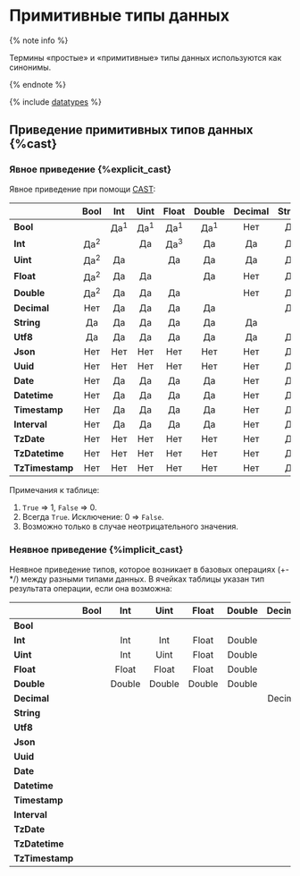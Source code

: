 # Примитивные типы данных

{% note info %}

Термины «простые» и «примитивные» типы данных используются как синонимы.

{% endnote %}

{% include [datatypes](../../../_includes/datatypes.md) %}

## Приведение примитивных типов данных {%cast}

### Явное приведение {%explicit_cast}

Явное приведение при помощи [CAST](../syntax/expressions.md#cast):

<table class="docutils">
	<thead>
		<tr>
			<th></th>
			<th align="center"><strong>Bool</strong></th>
			<th align="center"><strong>Int</strong></th>
			<th align="center"><strong>Uint</strong></th>
			<th align="center"><strong>Float</strong></th>
			<th align="center"><strong>Double</strong></th>
			<th align="center"><strong>Decimal</strong></th>
			<th align="center"><strong>String</strong></th>
			<th align="center"><strong>Utf8</strong></th>
			<th align="center"><strong>Json</strong></th>
			<th align="center"><strong>Yson</strong></th>
			<th align="center"><strong>Uuid</strong></th>
			<th align="center"><strong>Date</strong></th>
			<th align="center"><strong>Datetime</strong></th>
			<th align="center"><strong>Timestamp</strong></th>
			<th align="center"><strong>Interval</strong></th>
			<th align="center"><strong>TzDate</strong></th>
			<th align="center"><strong>TzDatetime</strong></th>
			<th align="center"><strong>TzTimestamp</strong></th>
		</tr>
	</thead>
	<tbody>
		<tr>
			<td><strong>Bool</strong></td>
			<td align="center" class="dis-cell"></td>
			<td align="center" class="yes-cell">Да<sup>1</sup></td>
			<td align="center" class="yes-cell">Да<sup>1</sup></td>
			<td align="center" class="yes-cell">Да<sup>1</sup></td>
			<td align="center" class="yes-cell">Да<sup>1</sup></td>
			<td align="center" class="no-cell">Нет</td>
			<td align="center" class="yes-cell">Да</td>
			<td align="center" class="no-cell">Нет</td>
			<td align="center" class="no-cell">Нет</td>
			<td align="center" class="no-cell">Нет</td>
			<td align="center" class="no-cell">Нет</td>
			<td align="center" class="no-cell">Нет</td>
			<td align="center" class="no-cell">Нет</td>
			<td align="center" class="no-cell">Нет</td>
			<td align="center" class="no-cell">Нет</td>
			<td align="center" class="no-cell">Нет</td>
			<td align="center" class="no-cell">Нет</td>
			<td align="center" class="no-cell">Нет</td>
		</tr>
		<tr>
			<td><strong>Int</strong></td>
			<td align="center" class="yes-cell">Да<sup>2</sup></td>
			<td align="center" class="dis-cell"></td>
			<td align="center" class="yes-cell">Да</td>
			<td align="center" class="yes-cell">Да<sup>3</sup></td>
			<td align="center" class="yes-cell">Да</td>
			<td align="center" class="yes-cell">Да</td>
			<td align="center" class="yes-cell">Да</td>
			<td align="center" class="no-cell">Нет</td>
			<td align="center" class="no-cell">Нет</td>
			<td align="center" class="no-cell">Нет</td>
			<td align="center" class="no-cell">Нет</td>
			<td align="center" class="yes-cell">Да</td>
			<td align="center" class="yes-cell">Да</td>
			<td align="center" class="yes-cell">Да</td>
			<td align="center" class="yes-cell">Да</td>
			<td align="center" class="no-cell">Нет</td>
			<td align="center" class="no-cell">Нет</td>
			<td align="center" class="no-cell">Нет</td>
		</tr>
		<tr>
			<td><strong>Uint</strong></td>
			<td align="center" class="yes-cell">Да<sup>2</sup></td>
			<td align="center" class="yes-cell">Да</td>
			<td align="center" class="dis-cell"></td>
			<td align="center" class="yes-cell">Да</td>
			<td align="center" class="yes-cell">Да</td>
			<td align="center" class="yes-cell">Да</td>
			<td align="center" class="yes-cell">Да</td>
			<td align="center" class="no-cell">Нет</td>
			<td align="center" class="no-cell">Нет</td>
			<td align="center" class="no-cell">Нет</td>
			<td align="center" class="no-cell">Нет</td>
			<td align="center" class="yes-cell">Да</td>
			<td align="center" class="yes-cell">Да</td>
			<td align="center" class="yes-cell">Да</td>
			<td align="center" class="yes-cell">Да</td>
			<td align="center" class="no-cell">Нет</td>
			<td align="center" class="no-cell">Нет</td>
			<td align="center" class="no-cell">Нет</td>
		</tr>
		<tr>
			<td><strong>Float</strong></td>
			<td align="center" class="yes-cell">Да<sup>2</sup></td>
			<td align="center" class="yes-cell">Да</td>
			<td align="center" class="yes-cell">Да</td>
			<td align="center" class="dis-cell"></td>
			<td align="center" class="yes-cell">Да</td>
			<td align="center" class="no-cell">Нет</td>
			<td align="center" class="yes-cell">Да</td>
			<td align="center" class="no-cell">Нет</td>
			<td align="center" class="no-cell">Нет</td>
			<td align="center" class="no-cell">Нет</td>
			<td align="center" class="no-cell">Нет</td>
			<td align="center" class="no-cell">Нет</td>
			<td align="center" class="no-cell">Нет</td>
			<td align="center" class="no-cell">Нет</td>
			<td align="center" class="no-cell">Нет</td>
			<td align="center" class="no-cell">Нет</td>
			<td align="center" class="no-cell">Нет</td>
			<td align="center" class="no-cell">Нет</td>
		</tr>
		<tr>
			<td><strong>Double</strong></td>
			<td align="center" class="yes-cell">Да<sup>2</sup></td>
			<td align="center" class="yes-cell">Да</td>
			<td align="center" class="yes-cell">Да</td>
			<td align="center" class="yes-cell">Да</td>
			<td align="center" class="dis-cell"></td>
			<td align="center" class="no-cell">Нет</td>
			<td align="center" class="yes-cell">Да</td>
			<td align="center" class="no-cell">Нет</td>
			<td align="center" class="no-cell">Нет</td>
			<td align="center" class="no-cell">Нет</td>
			<td align="center" class="no-cell">Нет</td>
			<td align="center" class="no-cell">Нет</td>
			<td align="center" class="no-cell">Нет</td>
			<td align="center" class="no-cell">Нет</td>
			<td align="center" class="no-cell">Нет</td>
			<td align="center" class="no-cell">Нет</td>
			<td align="center" class="no-cell">Нет</td>
			<td align="center" class="no-cell">Нет</td>
		</tr>
		<tr>
			<td><strong>Decimal</strong></td>
			<td align="center" class="no-cell">Нет</td>
			<td align="center" class="yes-cell">Да</td>
			<td align="center" class="yes-cell">Да</td>
			<td align="center" class="yes-cell">Да</td>
			<td align="center" class="yes-cell">Да</td>
			<td align="center" class="dis-cell"></td>
			<td align="center" class="yes-cell">Да</td>
			<td align="center" class="no-cell">Нет</td>
			<td align="center" class="no-cell">Нет</td>
			<td align="center" class="no-cell">Нет</td>
			<td align="center" class="no-cell">Нет</td>
			<td align="center" class="no-cell">Нет</td>
			<td align="center" class="no-cell">Нет</td>
			<td align="center" class="no-cell">Нет</td>
			<td align="center" class="no-cell">Нет</td>
			<td align="center" class="no-cell">Нет</td>
			<td align="center" class="no-cell">Нет</td>
			<td align="center" class="no-cell">Нет</td>
		</tr>
		<tr>
			<td><strong>String</strong></td>
			<td align="center" class="yes-cell">Да</td>
			<td align="center" class="yes-cell">Да</td>
			<td align="center" class="yes-cell">Да</td>
			<td align="center" class="yes-cell">Да</td>
			<td align="center" class="yes-cell">Да</td>
			<td align="center" class="yes-cell">Да</td>
			<td align="center" class="dis-cell"></td>
			<td align="center" class="yes-cell">Да</td>
			<td align="center" class="yes-cell">Да</td>
			<td align="center" class="yes-cell">Да</td>
			<td align="center" class="yes-cell">Да</td>
			<td align="center" class="yes-cell">Да</td>
			<td align="center" class="yes-cell">Да</td>
			<td align="center" class="yes-cell">Да</td>
			<td align="center" class="yes-cell">Да</td>
			<td align="center" class="yes-cell">Да</td>
			<td align="center" class="yes-cell">Да</td>
			<td align="center" class="yes-cell">Да</td>
		</tr>
		<tr>
			<td><strong>Utf8</strong></td>
			<td align="center" class="yes-cell">Да</td>
			<td align="center" class="yes-cell">Да</td>
			<td align="center" class="yes-cell">Да</td>
			<td align="center" class="yes-cell">Да</td>
			<td align="center" class="yes-cell">Да</td>
			<td align="center" class="yes-cell">Да</td>
			<td align="center" class="yes-cell">Да</td>
			<td align="center" class="dis-cell"></td>
			<td align="center" class="no-cell">Нет</td>
			<td align="center" class="no-cell">Нет</td>
			<td align="center" class="no-cell">Нет</td>
			<td align="center" class="yes-cell">Да</td>
			<td align="center" class="yes-cell">Да</td>
			<td align="center" class="yes-cell">Да</td>
			<td align="center" class="yes-cell">Да</td>
			<td align="center" class="yes-cell">Да</td>
			<td align="center" class="yes-cell">Да</td>
			<td align="center" class="yes-cell">Да</td>
		</tr>
		<tr>
			<td><strong>Json</strong></td>
			<td align="center" class="no-cell">Нет</td>
			<td align="center" class="no-cell">Нет</td>
			<td align="center" class="no-cell">Нет</td>
			<td align="center" class="no-cell">Нет</td>
			<td align="center" class="no-cell">Нет</td>
			<td align="center" class="no-cell">Нет</td>
			<td align="center" class="yes-cell">Да</td>
			<td align="center" class="yes-cell">Да</td>
			<td align="center" class="dis-cell"></td>
			<td align="center" class="no-cell">Нет</td>
			<td align="center" class="no-cell">Нет</td>
			<td align="center" class="no-cell">Нет</td>
			<td align="center" class="no-cell">Нет</td>
			<td align="center" class="no-cell">Нет</td>
			<td align="center" class="no-cell">Нет</td>
			<td align="center" class="no-cell">Нет</td>
			<td align="center" class="no-cell">Нет</td>
			<td align="center" class="no-cell">Нет</td>
		</tr>
		<tr>
			<td><strong>Uuid</strong></td>
			<td align="center" class="no-cell">Нет</td>
			<td align="center" class="no-cell">Нет</td>
			<td align="center" class="no-cell">Нет</td>
			<td align="center" class="no-cell">Нет</td>
			<td align="center" class="no-cell">Нет</td>
			<td align="center" class="no-cell">Нет</td>
			<td align="center" class="yes-cell">Да</td>
			<td align="center" class="no-cell">Нет</td>
			<td align="center" class="no-cell">Нет</td>
			<td align="center" class="no-cell">Нет</td>
			<td align="center" class="dis-cell"></td>
			<td align="center" class="no-cell">Нет</td>
			<td align="center" class="no-cell">Нет</td>
			<td align="center" class="no-cell">Нет</td>
			<td align="center" class="no-cell">Нет</td>
			<td align="center" class="no-cell">Нет</td>
			<td align="center" class="no-cell">Нет</td>
			<td align="center" class="no-cell">Нет</td>
		</tr>
		<tr>
			<td><strong>Date</strong></td>
			<td align="center" class="no-cell">Нет</td>
			<td align="center" class="yes-cell">Да</td>
			<td align="center" class="yes-cell">Да</td>
			<td align="center" class="yes-cell">Да</td>
			<td align="center" class="yes-cell">Да</td>
			<td align="center" class="no-cell">Нет</td>
			<td align="center" class="yes-cell">Да</td>
			<td align="center" class="no-cell">Нет</td>
			<td align="center" class="no-cell">Нет</td>
			<td align="center" class="no-cell">Нет</td>
			<td align="center" class="no-cell">Нет</td>
			<td align="center" class="dis-cell"></td>
			<td align="center" class="yes-cell">Да</td>
			<td align="center" class="yes-cell">Да</td>
			<td align="center" class="no-cell">Нет</td>
			<td align="center" class="yes-cell">Да</td>
			<td align="center" class="yes-cell">Да</td>
			<td align="center" class="yes-cell">Да</td>
		</tr>
		<tr>
			<td><strong>Datetime</strong></td>
			<td align="center" class="no-cell">Нет</td>
			<td align="center" class="yes-cell">Да</td>
			<td align="center" class="yes-cell">Да</td>
			<td align="center" class="yes-cell">Да</td>
			<td align="center" class="yes-cell">Да</td>
			<td align="center" class="no-cell">Нет</td>
			<td align="center" class="yes-cell">Да</td>
			<td align="center" class="no-cell">Нет</td>
			<td align="center" class="no-cell">Нет</td>
			<td align="center" class="no-cell">Нет</td>
			<td align="center" class="no-cell">Нет</td>
			<td align="center" class="yes-cell">Да</td>
			<td align="center" class="dis-cell"></td>
			<td align="center" class="yes-cell">Да</td>
			<td align="center" class="no-cell">Нет</td>
			<td align="center" class="yes-cell">Да</td>
			<td align="center" class="yes-cell">Да</td>
			<td align="center" class="yes-cell">Да</td>
		</tr>
		<tr>
			<td><strong>Timestamp</strong></td>
			<td align="center" class="no-cell">Нет</td>
			<td align="center" class="yes-cell">Да</td>
			<td align="center" class="yes-cell">Да</td>
			<td align="center" class="yes-cell">Да</td>
			<td align="center" class="yes-cell">Да</td>
			<td align="center" class="no-cell">Нет</td>
			<td align="center" class="yes-cell">Да</td>
			<td align="center" class="no-cell">Нет</td>
			<td align="center" class="no-cell">Нет</td>
			<td align="center" class="no-cell">Нет</td>
			<td align="center" class="no-cell">Нет</td>
			<td align="center" class="yes-cell">Да</td>
			<td align="center" class="yes-cell">Да</td>
			<td align="center" class="dis-cell"></td>
			<td align="center" class="no-cell">Нет</td>
			<td align="center" class="yes-cell">Да</td>
			<td align="center" class="yes-cell">Да</td>
			<td align="center" class="yes-cell">Да</td>
		</tr>
		<tr>
			<td><strong>Interval</strong></td>
			<td align="center" class="no-cell">Нет</td>
			<td align="center" class="yes-cell">Да</td>
			<td align="center" class="yes-cell">Да</td>
			<td align="center" class="yes-cell">Да</td>
			<td align="center" class="yes-cell">Да</td>
			<td align="center" class="no-cell">Нет</td>
			<td align="center" class="yes-cell">Да</td>
			<td align="center" class="no-cell">Нет</td>
			<td align="center" class="no-cell">Нет</td>
			<td align="center" class="no-cell">Нет</td>
			<td align="center" class="no-cell">Нет</td>
			<td align="center" class="no-cell">Нет</td>
			<td align="center" class="no-cell">Нет</td>
			<td align="center" class="no-cell">Нет</td>
			<td align="center" class="dis-cell"></td>
			<td align="center" class="no-cell">Нет</td>
			<td align="center" class="no-cell">Нет</td>
			<td align="center" class="no-cell">Нет</td>
		</tr>
		<tr>
			<td><strong>TzDate</strong></td>
			<td align="center" class="no-cell">Нет</td>
			<td align="center" class="no-cell">Нет</td>
			<td align="center" class="no-cell">Нет</td>
			<td align="center" class="no-cell">Нет</td>
			<td align="center" class="no-cell">Нет</td>
			<td align="center" class="no-cell">Нет</td>
			<td align="center" class="yes-cell">Да</td>
			<td align="center" class="no-cell">Нет</td>
			<td align="center" class="no-cell">Нет</td>
			<td align="center" class="no-cell">Нет</td>
			<td align="center" class="no-cell">Нет</td>
			<td align="center" class="no-cell">Нет</td>
			<td align="center" class="no-cell">Нет</td>
			<td align="center" class="no-cell">Нет</td>
			<td align="center" class="no-cell">Нет</td>
			<td align="center" class="dis-cell"></td>
			<td align="center" class="yes-cell">Да</td>
			<td align="center" class="yes-cell">Да</td>
		</tr>
		<tr>
			<td><strong>TzDatetime</strong></td>
			<td align="center" class="no-cell">Нет</td>
			<td align="center" class="no-cell">Нет</td>
			<td align="center" class="no-cell">Нет</td>
			<td align="center" class="no-cell">Нет</td>
			<td align="center" class="no-cell">Нет</td>
			<td align="center" class="no-cell">Нет</td>
			<td align="center" class="yes-cell">Да</td>
			<td align="center" class="no-cell">Нет</td>
			<td align="center" class="no-cell">Нет</td>
			<td align="center" class="no-cell">Нет</td>
			<td align="center" class="no-cell">Нет</td>
			<td align="center" class="no-cell">Нет</td>
			<td align="center" class="no-cell">Нет</td>
			<td align="center" class="no-cell">Нет</td>
			<td align="center" class="no-cell">Нет</td>
			<td align="center" class="yes-cell">Да</td>
			<td align="center" class="dis-cell"></td>
			<td align="center" class="yes-cell">Да</td>
		</tr>
		<tr>
			<td><strong>TzTimestamp</strong></td>
			<td align="center" class="no-cell">Нет</td>
			<td align="center" class="no-cell">Нет</td>
			<td align="center" class="no-cell">Нет</td>
			<td align="center" class="no-cell">Нет</td>
			<td align="center" class="no-cell">Нет</td>
			<td align="center" class="no-cell">Нет</td>
			<td align="center" class="yes-cell">Да</td>
			<td align="center" class="no-cell">Нет</td>
			<td align="center" class="no-cell">Нет</td>
			<td align="center" class="no-cell">Нет</td>
			<td align="center" class="no-cell">Нет</td>
			<td align="center" class="no-cell">Нет</td>
			<td align="center" class="no-cell">Нет</td>
			<td align="center" class="no-cell">Нет</td>
			<td align="center" class="no-cell">Нет</td>
			<td align="center" class="yes-cell">Да</td>
			<td align="center" class="yes-cell">Да</td>
			<td align="center" class="dis-cell"></td>
		</tr>
	</tbody>
</table>

Примечания к таблице:

1. `True` => 1, `False` => 0.
2. Всегда `True`. Исключение: 0 => `False`.
3. Возможно только в случае неотрицательного значения.

### Неявное приведение {%implicit_cast}

Неявное приведение типов, которое возникает в базовых операциях (+-\*/) между разными типами данных. В ячейках таблицы указан тип результата операции, если она возможна:

<table class="docutils">
	<thead>
		<tr>
			<th></th>
			<th align="center"><strong>Bool</strong></th>
			<th align="center"><strong>Int</strong></th>
			<th align="center"><strong>Uint</strong></th>
			<th align="center"><strong>Float</strong></th>
			<th align="center"><strong>Double</strong></th>
			<th align="center"><strong>Decimal</strong></th>
			<th align="center"><strong>String</strong></th>
			<th align="center"><strong>Utf8</strong></th>
			<th align="center"><strong>Json</strong></th>
			<th align="center"><strong>Yson</strong></th>
			<th align="center"><strong>Uuid</strong></th>
			<th align="center"><strong>Date</strong></th>
			<th align="center"><strong>Datetime</strong></th>
			<th align="center"><strong>Timestamp</strong></th>
			<th align="center"><strong>Interval</strong></th>
			<th align="center"><strong>TzDate</strong></th>
			<th align="center"><strong>TzDatetime</strong></th>
			<th align="center"><strong>TzTimestamp</strong></th>
		</tr>
	</thead>
	<tbody>
		<tr>
			<td><strong>Bool</strong></td>
			<td align="center" class="dis-cell"></td>
			<td align="center" class="dis-cell"></td>
			<td align="center" class="dis-cell"></td>
			<td align="center" class="dis-cell"></td>
			<td align="center" class="dis-cell"></td>
			<td align="center" class="dis-cell"></td>
			<td align="center" class="dis-cell"></td>
			<td align="center" class="dis-cell"></td>
			<td align="center" class="dis-cell"></td>
			<td align="center" class="dis-cell"></td>
			<td align="center" class="dis-cell"></td>
			<td align="center" class="dis-cell"></td>
			<td align="center" class="dis-cell"></td>
			<td align="center" class="dis-cell"></td>
			<td align="center" class="dis-cell"></td>
			<td align="center" class="dis-cell"></td>
			<td align="center" class="dis-cell"></td>
			<td align="center" class="dis-cell"></td>
		</tr>
		<tr>
			<td><strong>Int</strong></td>
			<td align="center" class="dis-cell"></td>
			<td align="center" class="yes-cell">Int</td>
			<td align="center" class="yes-cell">Int</td>
			<td align="center" class="yes-cell">Float</td>
			<td align="center" class="yes-cell">Double</td>
			<td align="center" class="dis-cell"></td>
			<td align="center" class="dis-cell"></td>
			<td align="center" class="dis-cell"></td>
			<td align="center" class="dis-cell"></td>
			<td align="center" class="dis-cell"></td>
			<td align="center" class="dis-cell"></td>
			<td align="center" class="dis-cell"></td>
			<td align="center" class="dis-cell"></td>
			<td align="center" class="dis-cell"></td>
			<td align="center" class="dis-cell"></td>
			<td align="center" class="dis-cell"></td>
			<td align="center" class="dis-cell"></td>
			<td align="center" class="dis-cell"></td>
		</tr>
		<tr>
			<td><strong>Uint</strong></td>
			<td align="center" class="dis-cell"></td>
			<td align="center" class="yes-cell">Int</td>
			<td align="center" class="yes-cell">Uint</td>
			<td align="center" class="yes-cell">Float</td>
			<td align="center" class="yes-cell">Double</td>
			<td align="center" class="dis-cell"></td>
			<td align="center" class="dis-cell"></td>
			<td align="center" class="dis-cell"></td>
			<td align="center" class="dis-cell"></td>
			<td align="center" class="dis-cell"></td>
			<td align="center" class="dis-cell"></td>
			<td align="center" class="dis-cell"></td>
			<td align="center" class="dis-cell"></td>
			<td align="center" class="dis-cell"></td>
			<td align="center" class="dis-cell"></td>
			<td align="center" class="dis-cell"></td>
			<td align="center" class="dis-cell"></td>
			<td align="center" class="dis-cell"></td>
		</tr>
		<tr>
			<td><strong>Float</strong></td>
			<td align="center" class="dis-cell"></td>
			<td align="center" class="yes-cell">Float</td>
			<td align="center" class="yes-cell">Float</td>
			<td align="center" class="yes-cell">Float</td>
			<td align="center" class="yes-cell">Double</td>
			<td align="center" class="dis-cell"></td>
			<td align="center" class="dis-cell"></td>
			<td align="center" class="dis-cell"></td>
			<td align="center" class="dis-cell"></td>
			<td align="center" class="dis-cell"></td>
			<td align="center" class="dis-cell"></td>
			<td align="center" class="dis-cell"></td>
			<td align="center" class="dis-cell"></td>
			<td align="center" class="dis-cell"></td>
			<td align="center" class="dis-cell"></td>
			<td align="center" class="dis-cell"></td>
			<td align="center" class="dis-cell"></td>
			<td align="center" class="dis-cell"></td>
		</tr>
		<tr>
			<td><strong>Double</strong></td>
			<td align="center" class="dis-cell"></td>
			<td align="center" class="yes-cell">Double</td>
			<td align="center" class="yes-cell">Double</td>
			<td align="center" class="yes-cell">Double</td>
			<td align="center" class="yes-cell">Double</td>
			<td align="center" class="dis-cell"></td>
			<td align="center" class="dis-cell"></td>
			<td align="center" class="dis-cell"></td>
			<td align="center" class="dis-cell"></td>
			<td align="center" class="dis-cell"></td>
			<td align="center" class="dis-cell"></td>
			<td align="center" class="dis-cell"></td>
			<td align="center" class="dis-cell"></td>
			<td align="center" class="dis-cell"></td>
			<td align="center" class="dis-cell"></td>
			<td align="center" class="dis-cell"></td>
			<td align="center" class="dis-cell"></td>
			<td align="center" class="dis-cell"></td>
		</tr>
		<tr>
			<td><strong>Decimal</strong></td>
			<td align="center" class="dis-cell"></td>
			<td align="center" class="dis-cell"></td>
			<td align="center" class="dis-cell"></td>
			<td align="center" class="dis-cell"></td>
			<td align="center" class="dis-cell"></td>
			<td align="center" class="yes-cell">Decimal</td>
			<td align="center" class="dis-cell"></td>
			<td align="center" class="dis-cell"></td>
			<td align="center" class="dis-cell"></td>
			<td align="center" class="dis-cell"></td>
			<td align="center" class="dis-cell"></td>
			<td align="center" class="dis-cell"></td>
			<td align="center" class="dis-cell"></td>
			<td align="center" class="dis-cell"></td>
			<td align="center" class="dis-cell"></td>
			<td align="center" class="dis-cell"></td>
			<td align="center" class="dis-cell"></td>
			<td align="center" class="dis-cell"></td>
		</tr>
		<tr>
			<td><strong>String</strong></td>
			<td align="center" class="dis-cell"></td>
			<td align="center" class="dis-cell"></td>
			<td align="center" class="dis-cell"></td>
			<td align="center" class="dis-cell"></td>
			<td align="center" class="dis-cell"></td>
			<td align="center" class="dis-cell"></td>
			<td align="center" class="dis-cell"></td>
			<td align="center" class="dis-cell"></td>
			<td align="center" class="dis-cell"></td>
			<td align="center" class="dis-cell"></td>
			<td align="center" class="dis-cell"></td>
			<td align="center" class="dis-cell"></td>
			<td align="center" class="dis-cell"></td>
			<td align="center" class="dis-cell"></td>
			<td align="center" class="dis-cell"></td>
			<td align="center" class="dis-cell"></td>
			<td align="center" class="dis-cell"></td>
			<td align="center" class="dis-cell"></td>
		</tr>
		<tr>
			<td><strong>Utf8</strong></td>
			<td align="center" class="dis-cell"></td>
			<td align="center" class="dis-cell"></td>
			<td align="center" class="dis-cell"></td>
			<td align="center" class="dis-cell"></td>
			<td align="center" class="dis-cell"></td>
			<td align="center" class="dis-cell"></td>
			<td align="center" class="dis-cell"></td>
			<td align="center" class="dis-cell"></td>
			<td align="center" class="dis-cell"></td>
			<td align="center" class="dis-cell"></td>
			<td align="center" class="dis-cell"></td>
			<td align="center" class="dis-cell"></td>
			<td align="center" class="dis-cell"></td>
			<td align="center" class="dis-cell"></td>
			<td align="center" class="dis-cell"></td>
			<td align="center" class="dis-cell"></td>
			<td align="center" class="dis-cell"></td>
			<td align="center" class="dis-cell"></td>
		</tr>
		<tr>
			<td><strong>Json</strong></td>
			<td align="center" class="dis-cell"></td>
			<td align="center" class="dis-cell"></td>
			<td align="center" class="dis-cell"></td>
			<td align="center" class="dis-cell"></td>
			<td align="center" class="dis-cell"></td>
			<td align="center" class="dis-cell"></td>
			<td align="center" class="dis-cell"></td>
			<td align="center" class="dis-cell"></td>
			<td align="center" class="dis-cell"></td>
			<td align="center" class="dis-cell"></td>
			<td align="center" class="dis-cell"></td>
			<td align="center" class="dis-cell"></td>
			<td align="center" class="dis-cell"></td>
			<td align="center" class="dis-cell"></td>
			<td align="center" class="dis-cell"></td>
			<td align="center" class="dis-cell"></td>
			<td align="center" class="dis-cell"></td>
			<td align="center" class="dis-cell"></td>
		</tr>
		<tr>
			<td><strong>Uuid</strong></td>
			<td align="center" class="dis-cell"></td>
			<td align="center" class="dis-cell"></td>
			<td align="center" class="dis-cell"></td>
			<td align="center" class="dis-cell"></td>
			<td align="center" class="dis-cell"></td>
			<td align="center" class="dis-cell"></td>
			<td align="center" class="dis-cell"></td>
			<td align="center" class="dis-cell"></td>
			<td align="center" class="dis-cell"></td>
			<td align="center" class="dis-cell"></td>
			<td align="center" class="dis-cell"></td>
			<td align="center" class="dis-cell"></td>
			<td align="center" class="dis-cell"></td>
			<td align="center" class="dis-cell"></td>
			<td align="center" class="dis-cell"></td>
			<td align="center" class="dis-cell"></td>
			<td align="center" class="dis-cell"></td>
			<td align="center" class="dis-cell"></td>
		</tr>
		<tr>
			<td><strong>Date</strong></td>
			<td align="center" class="dis-cell"></td>
			<td align="center" class="dis-cell"></td>
			<td align="center" class="dis-cell"></td>
			<td align="center" class="dis-cell"></td>
			<td align="center" class="dis-cell"></td>
			<td align="center" class="dis-cell"></td>
			<td align="center" class="dis-cell"></td>
			<td align="center" class="dis-cell"></td>
			<td align="center" class="dis-cell"></td>
			<td align="center" class="dis-cell"></td>
			<td align="center" class="dis-cell"></td>
			<td align="center" class="dis-cell"></td>
			<td align="center" class="dis-cell"></td>
			<td align="center" class="dis-cell"></td>
			<td align="center" class="yes-cell">Date</td>
			<td align="center" class="dis-cell"></td>
			<td align="center" class="dis-cell"></td>
			<td align="center" class="dis-cell"></td>
		</tr>
		<tr>
			<td><strong>Datetime</strong></td>
			<td align="center" class="dis-cell"></td>
			<td align="center" class="dis-cell"></td>
			<td align="center" class="dis-cell"></td>
			<td align="center" class="dis-cell"></td>
			<td align="center" class="dis-cell"></td>
			<td align="center" class="dis-cell"></td>
			<td align="center" class="dis-cell"></td>
			<td align="center" class="dis-cell"></td>
			<td align="center" class="dis-cell"></td>
			<td align="center" class="dis-cell"></td>
			<td align="center" class="dis-cell"></td>
			<td align="center" class="dis-cell"></td>
			<td align="center" class="dis-cell"></td>
			<td align="center" class="dis-cell"></td>
			<td align="center" class="yes-cell">Datetime</td>
			<td align="center" class="dis-cell"></td>
			<td align="center" class="dis-cell"></td>
			<td align="center" class="dis-cell"></td>
		</tr>
		<tr>
			<td><strong>Timestamp</strong></td>
			<td align="center" class="dis-cell"></td>
			<td align="center" class="dis-cell"></td>
			<td align="center" class="dis-cell"></td>
			<td align="center" class="dis-cell"></td>
			<td align="center" class="dis-cell"></td>
			<td align="center" class="dis-cell"></td>
			<td align="center" class="dis-cell"></td>
			<td align="center" class="dis-cell"></td>
			<td align="center" class="dis-cell"></td>
			<td align="center" class="dis-cell"></td>
			<td align="center" class="dis-cell"></td>
			<td align="center" class="dis-cell"></td>
			<td align="center" class="dis-cell"></td>
			<td align="center" class="dis-cell"></td>
			<td align="center" class="yes-cell">Timestamp</td>
			<td align="center" class="dis-cell"></td>
			<td align="center" class="dis-cell"></td>
			<td align="center" class="dis-cell"></td>
		</tr>
		<tr>
			<td><strong>Interval</strong></td>
			<td align="center" class="dis-cell"></td>
			<td align="center" class="dis-cell"></td>
			<td align="center" class="dis-cell"></td>
			<td align="center" class="dis-cell"></td>
			<td align="center" class="dis-cell"></td>
			<td align="center" class="dis-cell"></td>
			<td align="center" class="dis-cell"></td>
			<td align="center" class="dis-cell"></td>
			<td align="center" class="dis-cell"></td>
			<td align="center" class="dis-cell"></td>
			<td align="center" class="dis-cell"></td>
			<td align="center" class="yes-cell">Date</td>
			<td align="center" class="yes-cell">Datetime</td>
			<td align="center" class="yes-cell">Timestamp</td>
			<td align="center" class="yes-cell">Interval</td>
			<td align="center" class="yes-cell">TzDate</td>
			<td align="center" class="yes-cell">TzDatetime</td>
			<td align="center" class="yes-cell">TzTimestamp</td>
		</tr>
		<tr>
			<td><strong>TzDate</strong></td>
			<td align="center" class="dis-cell"></td>
			<td align="center" class="dis-cell"></td>
			<td align="center" class="dis-cell"></td>
			<td align="center" class="dis-cell"></td>
			<td align="center" class="dis-cell"></td>
			<td align="center" class="dis-cell"></td>
			<td align="center" class="dis-cell"></td>
			<td align="center" class="dis-cell"></td>
			<td align="center" class="dis-cell"></td>
			<td align="center" class="dis-cell"></td>
			<td align="center" class="dis-cell"></td>
			<td align="center" class="dis-cell"></td>
			<td align="center" class="dis-cell"></td>
			<td align="center" class="dis-cell"></td>
			<td align="center" class="yes-cell">TzDate</td>
			<td align="center" class="dis-cell"></td>
			<td align="center" class="dis-cell"></td>
			<td align="center" class="dis-cell"></td>
		</tr>
		<tr>
			<td><strong>TzDatetime</strong></td>
			<td align="center" class="dis-cell"></td>
			<td align="center" class="dis-cell"></td>
			<td align="center" class="dis-cell"></td>
			<td align="center" class="dis-cell"></td>
			<td align="center" class="dis-cell"></td>
			<td align="center" class="dis-cell"></td>
			<td align="center" class="dis-cell"></td>
			<td align="center" class="dis-cell"></td>
			<td align="center" class="dis-cell"></td>
			<td align="center" class="dis-cell"></td>
			<td align="center" class="dis-cell"></td>
			<td align="center" class="dis-cell"></td>
			<td align="center" class="dis-cell"></td>
			<td align="center" class="dis-cell"></td>
			<td align="center" class="yes-cell">TzDatetime</td>
			<td align="center" class="dis-cell"></td>
			<td align="center" class="dis-cell"></td>
			<td align="center" class="dis-cell"></td>
		</tr>
		<tr>
			<td><strong>TzTimestamp</strong></td>
			<td align="center" class="dis-cell"></td>
			<td align="center" class="dis-cell"></td>
			<td align="center" class="dis-cell"></td>
			<td align="center" class="dis-cell"></td>
			<td align="center" class="dis-cell"></td>
			<td align="center" class="dis-cell"></td>
			<td align="center" class="dis-cell"></td>
			<td align="center" class="dis-cell"></td>
			<td align="center" class="dis-cell"></td>
			<td align="center" class="dis-cell"></td>
			<td align="center" class="dis-cell"></td>
			<td align="center" class="dis-cell"></td>
			<td align="center" class="dis-cell"></td>
			<td align="center" class="dis-cell"></td>
			<td align="center" class="yes-cell">TzTimestamp</td>
			<td align="center" class="dis-cell"></td>
			<td align="center" class="dis-cell"></td>
			<td align="center" class="dis-cell"></td>
		</tr>
	</tbody>
</table>
